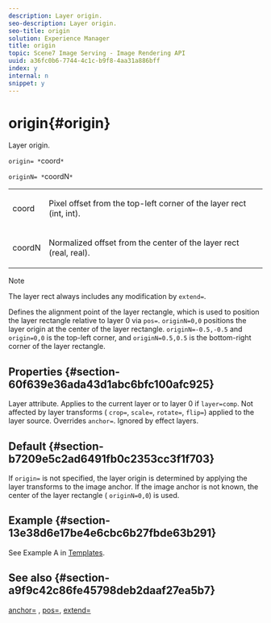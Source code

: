```yaml
---
description: Layer origin.
seo-description: Layer origin.
seo-title: origin
solution: Experience Manager
title: origin
topic: Scene7 Image Serving - Image Rendering API
uuid: a36fc0b6-7744-4c1c-b9f8-4aa31a886bff
index: y
internal: n
snippet: y
---
```


# origin{#origin}

Layer origin.

 `origin= *`coord`*`

`originN= *`coordN`*`

<table id="simpletable_A270FD92B1E841FE81F5AB300351FE01"> 
 <tr class="strow"> 
  <td class="stentry"> <p><span class="varname"> coord</span> </p></td> 
  <td class="stentry"> <p>Pixel offset from the top-left corner of the layer rect (int, int). </p></td> 
 </tr> 
 <tr class="strow"> 
  <td class="stentry"> <p><span class="varname"> coordN</span> </p></td> 
  <td class="stentry"> <p>Normalized offset from the center of the layer rect (real, real). </p></td> 
 </tr> 
</table>

>[!NOTE]
>
>The layer rect always includes any modification by `extend=`.

Defines the alignment point of the layer rectangle, which is used to position the layer rectangle relative to layer 0 via `pos=`. `originN=0,0` positions the layer origin at the center of the layer rectangle. `originN=-0.5,-0.5` and `origin=0,0` is the top-left corner, and `originN=0.5,0.5` is the bottom-right corner of the layer rectangle.

## Properties {#section-60f639e36ada43d1abc6bfc100afc925}

Layer attribute. Applies to the current layer or to layer 0 if `layer=comp`. Not affected by layer transforms ( `crop=`, `scale=`, `rotate=`, `flip=`) applied to the layer source. Overrides `anchor=`. Ignored by effect layers.

## Default {#section-b7209e5c2ad6491fb0c2353cc3f1f703}

If `origin=` is not specified, the layer origin is determined by applying the layer transforms to the image anchor. If the image anchor is not known, the center of the layer rectangle ( `originN=0,0`) is used.

## Example {#section-13e38d6e17be4e6cbc6b27fbde63b291}

See Example A in [Templates](../../../../../is-api/http-ref/image-serving-api-ref/c-http-protocol-reference/c-templates/c-templates.md#concept-3cd2d2adae0e41b2979b9640244d4d3e).

## See also {#section-a9f9c42c86fe45798deb2daaf27ea5b7}

[anchor=](../../../../../is-api/http-ref/image-serving-api-ref/c-http-protocol-reference/c-command-reference/r-anchor.md#reference-6661e548ab284b82828d8d94c8ddeb7c) , [pos=](../../../../../is-api/http-ref/image-serving-api-ref/c-http-protocol-reference/c-command-reference/r-pos.md#reference-65de948f4b404f1182b22119ca332143), [extend=](../../../../../is-api/http-ref/image-serving-api-ref/c-http-protocol-reference/c-command-reference/r-extend.md#reference-7e9156beb285459d830e2d56782a74ac) 
